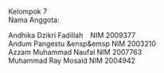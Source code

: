 Kelompok 7<br/>
Nama Anggota:<br/>

Andhika Dzikri Fadillah &ensp; NIM 2009377<br/>
Andum Pangestu &ensp&emsp NIM 2003210<br/>
Azzam Muhammad Naufal     NIM 2007763<br/>
Muhammad Ray Mosaid       NIM 2004942<br/>
